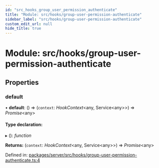 ```yaml
---
id: "src_hooks_group_user_permission_authenticate"
title: "Module: src/hooks/group-user-permission-authenticate"
sidebar_label: "src/hooks/group-user-permission-authenticate"
custom_edit_url: null
hide_title: true
---
```


# Module: src/hooks/group-user-permission-authenticate

## Properties

### default

• **default**: () => (`context`: *HookContext*<any, Service<any\>\>) => *Promise*<any\>

#### Type declaration:

▸ (): *function*

**Returns:** (`context`: *HookContext*<any, Service<any\>\>) => *Promise*<any\>

Defined in: [packages/server/src/hooks/group-user-permission-authenticate.ts:4](https://github.com/xr3ngine/xr3ngine/blob/7650c2bea/packages/server/src/hooks/group-user-permission-authenticate.ts#L4)
